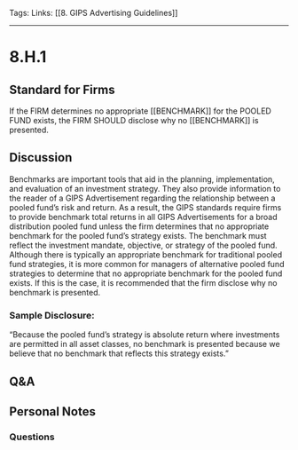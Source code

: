 Tags:
Links: [[8. GIPS Advertising Guidelines]]
___
# 8.H.1
## Standard for Firms
If the FIRM determines no appropriate [[BENCHMARK]] for the POOLED FUND exists, the FIRM SHOULD disclose why no [[BENCHMARK]] is presented.
## Discussion
Benchmarks are important tools that aid in the planning, implementation, and evaluation of an investment strategy. They also provide information to the reader of a GIPS Advertisement regarding the relationship between a pooled fund’s risk and return. As a result, the GIPS standards require firms to provide benchmark total returns in all GIPS Advertisements for a broad distribution pooled fund unless the firm determines that no appropriate benchmark for the pooled fund’s strategy exists. The benchmark must reflect the investment mandate, objective, or strategy of the pooled fund. Although there is typically an appropriate benchmark for traditional pooled fund strategies, it is more common for managers of alternative pooled fund strategies to determine that no appropriate benchmark for the pooled fund exists. If this is the case, it is recommended that the firm disclose why no benchmark is presented.
### Sample Disclosure:
“Because the pooled fund’s strategy is absolute return where investments are permitted in all asset classes, no benchmark is presented because we believe that no benchmark that reflects this strategy exists.”
## Q&A

## Personal Notes

### Questions